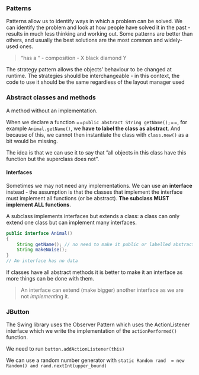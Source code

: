 ### Patterns
Patterns allow us to identify ways in which a problem can be solved. We can identify the problem and look at how people have solved it in the past - results in much less thinking and working out. Some patterns are better than others, and usually the best solutions are the most common and widely-used ones.

> “has a “ - composition - X black diamond Y

The strategy pattern allows the objects’ behaviour to be changed at runtime. The strategies should be interchangeable - in this context, the code to use it should be the same regardless of the layout manager used


### Abstract classes and methods
A method without an implementation.

When we declare a function ==`public abstract String getName();`==, for example `Animal.getName()`, we **have to label the class as abstract**. And because of this, we cannot then instantiate the class with `class.new()` as a bit would be missing.

The idea is that we can use it to say that ”all objects in this class have this function but the superclass does not”.

#### Interfaces
Sometimes we may not need any implementations. We can use an **interface** instead - the assumption is that the classes that implement the interface must implement all functions (or be abstract). **The subclass MUST implement ALL functions**.

A subclass implements interfaces but extends a class: a class can only extend one class but can implement many interfaces.

```java
public interface Animal()
{
	String getName(); // no need to make it public or labelled abstract
	String makeNoise();
}
// An interface has no data
```

If classes have all abstract methods it is better to make it an interface as more things can be done with them.

> An interface can extend (make bigger) another interface as we are not *implement*ing it.
### JButton

The Swing library uses the Observer Pattern which uses the ActionListener interface which we write the implementation of the `actionPerformed()` function.

We need to run `button.addActionListener(this)`



We can use a random number generator with `static Random rand  = new Random() and rand.nextInt(upper_bound)`






